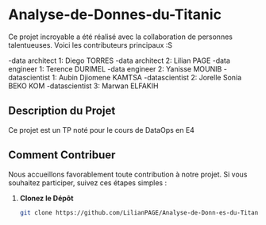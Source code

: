 # Analyse-de-Donnes-du-Titanic
Ce projet incroyable a été réalisé avec la collaboration de personnes talentueuses. Voici les contributeurs principaux :S

-data architect 1: Diego TORRES
-data architect 2: Lilian PAGE
-data engineer 1: Terence DURIMEL
-data engineer 2: Yanisse MOUNIB
-datascientist 1: Aubin Djiomene KAMTSA
-datascientist 2: Jorelle Sonia BEKO KOM
-datascientist 3: Marwan ELFAKIH

## Description du Projet

Ce projet est un TP noté pour le cours de DataOps en E4

## Comment Contribuer

Nous accueillons favorablement toute contribution à notre projet. Si vous souhaitez participer, suivez ces étapes simples :

1. **Clonez le Dépôt**
   ```bash
   git clone https://github.com/LilianPAGE/Analyse-de-Donn-es-du-Titanic.git
